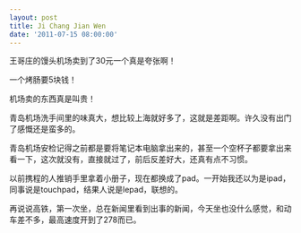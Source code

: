 ```yaml
---
layout: post
title: Ji Chang Jian Wen
date: '2011-07-15 08:00:00'
---
```


<p>王哥庄的馒头机场卖到了30元一个真是夸张啊！</p>

<p>一个烤肠要5块钱！</p>

<p>机场卖的东西真是叫贵！</p>

<p>青岛机场洗手间里的味真大，想比较上海就好多了，这就是差距啊。许久没有出门了感慨还是蛮多的。</p>

<p>青岛机场安检记得之前都是要将笔记本电脑拿出来的，甚至一个空杯子都要拿出来看一下，这次就没有，直接就过了，前后反差好大，还真有点不习惯。</p>

<p>以前携程的人推销手里拿着小册子，现在都换成了pad。一开始我还以为是ipad，同事说是touchpad，结果人说是lepad，联想的。</p>

<p>再说说高铁，第一次坐，总在新闻里看到出事的新闻，今天坐也没什么感觉，和动车差不多，最高速度开到了278而已。</p>